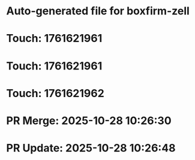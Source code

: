 # Auto-generated file for boxfirm-zell

# Touch: 1761621961

# Touch: 1761621961

# Touch: 1761621962

# PR Merge: 2025-10-28 10:26:30

# PR Update: 2025-10-28 10:26:48
